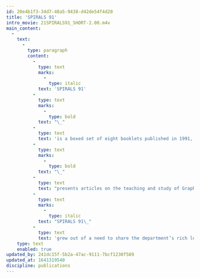 ```yaml
---
id: 20e4b1f3-34d7-48a5-9438-d42de54f4d20
title: 'SPIRALS 91'
intro_movie: 21SPIRALS91_SHORT-2.00.m4v
main_content:
  -
    text:
      -
        type: paragraph
        content:
          -
            type: text
            marks:
              -
                type: italic
            text: 'SPIRALS 91'
          -
            type: text
            marks:
              -
                type: bold
            text: "\_"
          -
            type: text
            text: 'is a boxed set of eight booklets published in 1991, that'
          -
            type: text
            marks:
              -
                type: bold
            text: "\_"
          -
            type: text
            text: "presents articles on the teaching and study of Graphic Design at the Rhode Island School of Design—the first since its1977 publication.\_"
          -
            type: text
            marks:
              -
                type: italic
            text: "SPIRALS 91\_"
          -
            type: text
            text: 'grew out of a need to share the department’s rich learning experience in the education of future designers.'
    type: text
    enabled: true
updated_by: 241dc15f-5b2a-47ac-9111-7bcf1230f589
updated_at: 1641319540
discipline: publications
---
```

